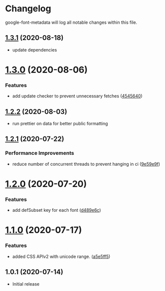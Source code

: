 # Changelog

google-font-metadata will log all notable changes within this file.

## [1.3.1](https://github.com/DecliningLotus/google-font-metadata/compare/v1.3.0...v1.3.1) (2020-08-18)

- update dependencies

# [1.3.0](https://github.com/DecliningLotus/google-font-metadata/compare/v1.2.2...v1.3.0) (2020-08-06)

### Features

- add update checker to prevent unnecessary fetches ([4545640](https://github.com/DecliningLotus/google-font-metadata/commit/4545640ca0b4765f238f69de455368c5c53bde73))

## [1.2.2](https://github.com/DecliningLotus/google-font-metadata/compare/v1.2.1...v1.2.2) (2020-08-03)

- run prettier on data for better public formatting

## [1.2.1](https://github.com/DecliningLotus/google-font-metadata/compare/v1.2.0...v1.2.1) (2020-07-22)

### Performance Improvements

- reduce number of concurrent threads to prevent hanging in ci ([9e59e9f](https://github.com/DecliningLotus/google-font-metadata/commit/9e59e9f490ffe510e7ca87ec3741f3781aa3b7e2))

# [1.2.0](https://github.com/DecliningLotus/google-font-metadata/compare/v1.1.0...v1.2.0) (2020-07-20)

### Features

- add defSubset key for each font ([d489e6c](https://github.com/DecliningLotus/google-font-metadata/commit/d489e6ccdb79f68fc160aa834228742de135e24c))

# [1.1.0](https://github.com/DecliningLotus/google-font-metadata/compare/v1.0.1...v1.1.0) (2020-07-17)

### Features

- added CSS APIv2 with unicode range. ([a5e5ff5](https://github.com/DecliningLotus/google-font-metadata/commit/a5e5ff5c63810bf80e0a0e7fb68dc8a55ae6db6b))

## 1.0.1 (2020-07-14)

- Initial release
